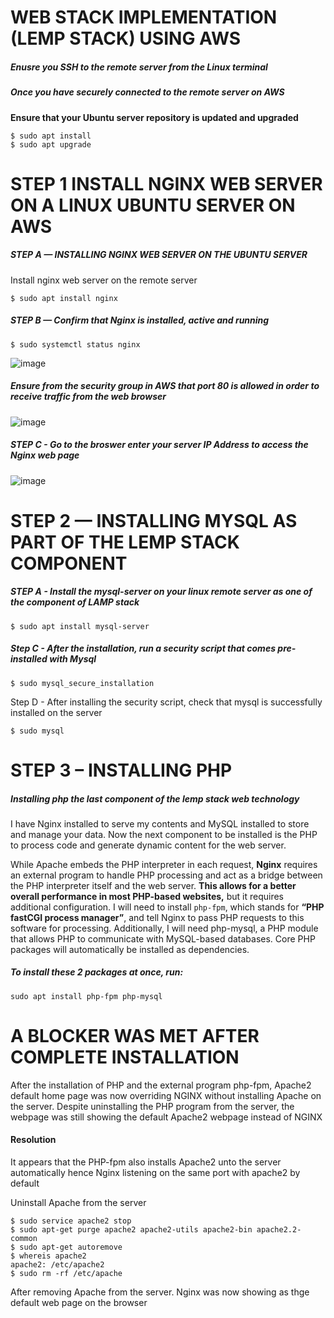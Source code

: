 # WEB STACK IMPLEMENTATION (LEMP STACK) USING AWS

##### Enusre you SSH to the remote server from the Linux terminal

##### Once you have securely connected to the remote server on AWS
**Ensure that your Ubuntu server repository is updated and upgraded**
```
$ sudo apt install
$ sudo apt upgrade
```
# STEP 1 INSTALL NGINX WEB SERVER ON A LINUX UBUNTU SERVER ON AWS

##### STEP A — INSTALLING NGINX WEB SERVER ON THE UBUNTU SERVER
Install nginx web server on the remote server
```
$ sudo apt install nginx
```
##### STEP B — Confirm that Nginx is installed, active and running
```
$ sudo systemctl status nginx
```
![image](https://user-images.githubusercontent.com/56724044/128054587-98100c84-976a-4b7b-906c-d0d3e024bfb9.png)

##### Ensure from the security group in AWS that port 80 is allowed in order to receive traffic from the web browser
![image](https://user-images.githubusercontent.com/56724044/128057324-72ffa1b9-d238-4ce4-a5c8-2036265663dc.png)

##### STEP C - Go to the broswer enter your server IP Address to access the Nginx web page
![image](https://user-images.githubusercontent.com/56724044/128057659-8d001870-3e45-47f4-ab3a-365df8dddeb7.png)

# STEP 2 — INSTALLING MYSQL AS PART OF THE LEMP STACK COMPONENT
##### STEP A - Install the mysql-server on your linux remote server as one of the component of LAMP stack
```
$ sudo apt install mysql-server
```
##### Step C - After the installation, run a security script that comes pre-installed with Mysql

```
$ sudo mysql_secure_installation
```

Step D - After installing the security script, check that mysql is successfully installed on the server
```
$ sudo mysql
```
# STEP 3 – INSTALLING PHP
##### Installing php the last component of the lemp stack web technology
I have Nginx installed to serve my contents and MySQL installed to store and manage your data. Now the next component to be installed is the PHP to process code and generate dynamic content for the web server.

While Apache embeds the PHP interpreter in each request, **Nginx** requires an external program to handle PHP processing and act as a bridge between the PHP interpreter itself and the web server. **This allows for a better overall performance in most PHP-based websites,** but it requires additional configuration. I will need to install `php-fpm`, which stands for **“PHP fastCGI process manager”**, and tell Nginx to pass PHP requests to this software for processing. Additionally, I will need php-mysql, a PHP module that allows PHP to communicate with MySQL-based databases. Core PHP packages will automatically be installed as dependencies.

##### To install these 2 packages at once, run:
```
sudo apt install php-fpm php-mysql
```
# A BLOCKER WAS MET AFTER COMPLETE INSTALLATION
After the installation of PHP and the external program php-fpm, Apache2 default home page was now overriding NGINX without installing Apache on the server.
Despite uninstalling the PHP program from the server, the webpage was still showing the default Apache2 webpage instead of NGINX

#### Resolution
It appears that the PHP-fpm also installs Apache2 unto the server automatically hence Nginx listening on the same port with apache2 by default

Uninstall Apache from the server
```
$ sudo service apache2 stop
$ sudo apt-get purge apache2 apache2-utils apache2-bin apache2.2-common
$ sudo apt-get autoremove
$ whereis apache2
apache2: /etc/apache2
$ sudo rm -rf /etc/apache
```
After removing Apache from the server. Nginx was now showing as thge default web page on the browser


